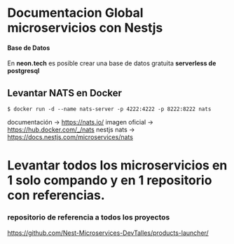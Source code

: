 # Documentacion Global microservicios con Nestjs


#### Base de Datos
En **neon.tech** es posible crear una base de datos gratuita **serverless de postgresql**


## Levantar NATS en Docker
```shell
$ docker run -d --name nats-server -p 4222:4222 -p 8222:8222 nats
```
documentación  -> https://nats.io/
imagen oficial -> https://hub.docker.com/_/nats
nestjs nats    -> https://docs.nestjs.com/microservices/nats    


# Levantar todos los microservicios en 1 solo compando y en 1 repositorio con referencias.



### repositorio de referencia a todos los proyectos
https://github.com/Nest-Microservices-DevTalles/products-launcher/